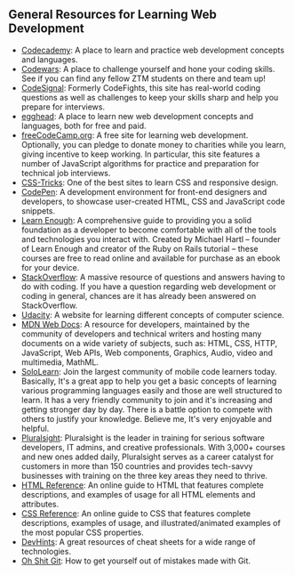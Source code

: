 ## General Resources for Learning Web Development

- [Codecademy](https://www.codecademy.com/catalog/subject/web-development): A place to learn and practice web development concepts and languages.
- [Codewars](https://www.codewars.com/): A place to challenge yourself and hone your coding skills. See if you can find any fellow ZTM students on there and team up!
- [CodeSignal](https://www.codesignal.com): Formerly CodeFights, this site has real-world coding questions as well as challenges to keep your skills sharp and help you prepare for interviews.
- [egghead](https://egghead.io): A place to learn new web development concepts and languages, both for free and paid.
- [freeCodeCamp.org](https://www.freecodecamp.org): A free site for learning web development. Optionally, you can pledge to donate money to charities while you learn, giving incentive to keep working. In particular, this site features a number of JavaScript algorithms for practice and preparation for technical job interviews.
- [CSS-Tricks](https://css-tricks.com/): One of the best sites to learn CSS and responsive design.
- [CodePen](https://www.codepen.io/): A development environment for front-end designers and developers, to showcase user-created HTML, CSS and JavaScript code snippets.
- [Learn Enough](https://www.learnenough.com/courses): A comprehensive guide to providing you a solid foundation as a developer to become comfortable with all of the tools and technologies you interact with. Created by Michael Hartl – founder of Learn Enough and creator of the Ruby on Rails tutorial – these courses are free to read online and available for purchase as an ebook for your device.
- [StackOverflow](https://stackoverflow.com/): A massive resource of questions and answers having to do with coding. If you have a question regarding web development or coding in general, chances are it has already been answered on StackOverflow.
- [Udacity](https://www.udacity.com/): A website for learning different concepts of computer science.
- [MDN Web Docs](https://developer.mozilla.org/en-US/): A resource for developers, maintained by the community of developers and technical writers and hosting many documents on a wide variety of subjects, such as: HTML, CSS, HTTP, JavaScript, Web APIs, Web components, Graphics, Audio, video and multimedia, MathML.
- [SoloLearn](https://www.sololearn.com/): Join the largest community of mobile code learners today. Basically, It's a great app to help you get a basic concepts of learning various programming languages easily and those are well structured to learn. It has a very friendly community to join and it's increasing and getting stronger day by day. There is a battle option to compete with others to justify your knowledge. Believe me, It's very enjoyable and helpful.
- [Pluralsight](https://www.pluralsight.com): Pluralsight is the leader in training for serious software developers, IT admins, and creative professionals. With 3,000+ courses and new ones added daily, Pluralsight serves as a career catalyst for customers in more than 150 countries and provides tech-savvy businesses with training on the three key areas they need to thrive.
- [HTML Reference](https://htmlreference.io/): An online guide to HTML that features complete descriptions, and examples of usage for all HTML elements and attributes.
- [CSS Reference](https://cssreference.io/): An online guide to CSS that features complete descriptions, examples of usage, and illustrated/animated examples of the most popular CSS properties.
- [DevHints](https://devhints.io/): A great resources of cheat sheets for a wide range of technologies.
- [Oh Shit Git](http://ohshitgit.com/): How to get yourself out of mistakes made with Git.
